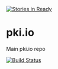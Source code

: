 [![Stories in Ready](https://badge.waffle.io/pki-io/pki.io.png?label=ready&title=Ready)](https://waffle.io/pki-io/pki.io)
# pki.io
Main pki.io repo

[![Build Status](https://travis-ci.org/pki-io/pki.io.svg?branch=master)](https://travis-ci.org/pki-io/pki.io)
